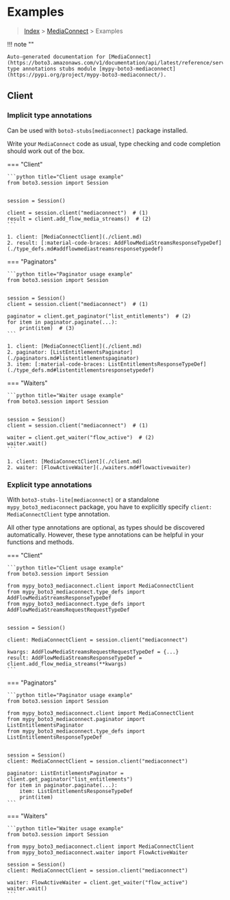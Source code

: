 # Examples

> [Index](../README.md) > [MediaConnect](./README.md) > Examples

!!! note ""

    Auto-generated documentation for [MediaConnect](https://boto3.amazonaws.com/v1/documentation/api/latest/reference/services/mediaconnect.html#MediaConnect)
    type annotations stubs module [mypy-boto3-mediaconnect](https://pypi.org/project/mypy-boto3-mediaconnect/).

## Client

### Implicit type annotations

Can be used with `boto3-stubs[mediaconnect]` package installed.

Write your `MediaConnect` code as usual,
type checking and code completion should work out of the box.


=== "Client"

    ```python title="Client usage example"
    from boto3.session import Session


    session = Session()

    client = session.client("mediaconnect")  # (1)
    result = client.add_flow_media_streams()  # (2)
    ```

    1. client: [MediaConnectClient](./client.md)
    2. result: [:material-code-braces: AddFlowMediaStreamsResponseTypeDef](./type_defs.md#addflowmediastreamsresponsetypedef) 



=== "Paginators"

    ```python title="Paginator usage example"
    from boto3.session import Session


    session = Session()
    client = session.client("mediaconnect")  # (1)

    paginator = client.get_paginator("list_entitlements")  # (2)
    for item in paginator.paginate(...):
        print(item)  # (3)
    ```

    1. client: [MediaConnectClient](./client.md)
    2. paginator: [ListEntitlementsPaginator](./paginators.md#listentitlementspaginator)
    3. item: [:material-code-braces: ListEntitlementsResponseTypeDef](./type_defs.md#listentitlementsresponsetypedef) 



=== "Waiters"

    ```python title="Waiter usage example"
    from boto3.session import Session


    session = Session()
    client = session.client("mediaconnect")  # (1)

    waiter = client.get_waiter("flow_active")  # (2)
    waiter.wait()
    ```

    1. client: [MediaConnectClient](./client.md)
    2. waiter: [FlowActiveWaiter](./waiters.md#flowactivewaiter)


### Explicit type annotations

With `boto3-stubs-lite[mediaconnect]`
or a standalone `mypy_boto3_mediaconnect` package, you have to explicitly specify `client: MediaConnectClient` type annotation.

All other type annotations are optional, as types should be discovered automatically.
However, these type annotations can be helpful in your functions and methods.


=== "Client"

    ```python title="Client usage example"
    from boto3.session import Session

    from mypy_boto3_mediaconnect.client import MediaConnectClient
    from mypy_boto3_mediaconnect.type_defs import AddFlowMediaStreamsResponseTypeDef
    from mypy_boto3_mediaconnect.type_defs import AddFlowMediaStreamsRequestRequestTypeDef


    session = Session()

    client: MediaConnectClient = session.client("mediaconnect")

    kwargs: AddFlowMediaStreamsRequestRequestTypeDef = {...}
    result: AddFlowMediaStreamsResponseTypeDef = client.add_flow_media_streams(**kwargs)
    ```



=== "Paginators"

    ```python title="Paginator usage example"
    from boto3.session import Session

    from mypy_boto3_mediaconnect.client import MediaConnectClient
    from mypy_boto3_mediaconnect.paginator import ListEntitlementsPaginator
    from mypy_boto3_mediaconnect.type_defs import ListEntitlementsResponseTypeDef


    session = Session()
    client: MediaConnectClient = session.client("mediaconnect")

    paginator: ListEntitlementsPaginator = client.get_paginator("list_entitlements")
    for item in paginator.paginate(...):
        item: ListEntitlementsResponseTypeDef
        print(item)
    ```



=== "Waiters"

    ```python title="Waiter usage example"
    from boto3.session import Session

    from mypy_boto3_mediaconnect.client import MediaConnectClient
    from mypy_boto3_mediaconnect.waiter import FlowActiveWaiter

    session = Session()
    client: MediaConnectClient = session.client("mediaconnect")

    waiter: FlowActiveWaiter = client.get_waiter("flow_active")
    waiter.wait()
    ```


